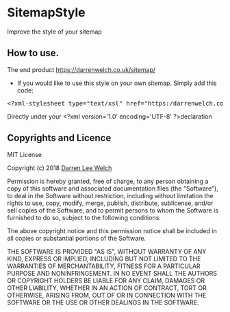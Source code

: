 # SitemapStyle
Improve the style of your sitemap

## How to use.
The end product https://darrenwelch.co.uk/sitemap/
- If you would like to use this style on your own sitemap.  Simply add this code:

<pre>&lt;?xml-stylesheet type="text/xsl" href="https:/darrenwelch.co.uk/xsl/sitemap.xsl" ?&gt;</pre>

Directly under your &lt;?xml version='1.0' encoding='UTF-8' ?&gt;declaration

## Copyrights and Licence

MIT License

Copyright (c) 2018 <a href="https://darrenwelch.co.uk" target="_blank">Darren Lee Welch</a>

Permission is hereby granted, free of charge, to any person obtaining a copy
of this software and associated documentation files (the "Software"), to deal
in the Software without restriction, including without limitation the rights
to use, copy, modify, merge, publish, distribute, sublicense, and/or sell
copies of the Software, and to permit persons to whom the Software is
furnished to do so, subject to the following conditions:

The above copyright notice and this permission notice shall be included in all
copies or substantial portions of the Software.

THE SOFTWARE IS PROVIDED "AS IS", WITHOUT WARRANTY OF ANY KIND, EXPRESS OR
IMPLIED, INCLUDING BUT NOT LIMITED TO THE WARRANTIES OF MERCHANTABILITY,
FITNESS FOR A PARTICULAR PURPOSE AND NONINFRINGEMENT. IN NO EVENT SHALL THE
AUTHORS OR COPYRIGHT HOLDERS BE LIABLE FOR ANY CLAIM, DAMAGES OR OTHER
LIABILITY, WHETHER IN AN ACTION OF CONTRACT, TORT OR OTHERWISE, ARISING FROM,
OUT OF OR IN CONNECTION WITH THE SOFTWARE OR THE USE OR OTHER DEALINGS IN THE
SOFTWARE.
